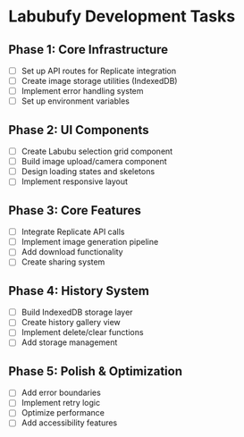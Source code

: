 # Labubufy Development Tasks

## Phase 1: Core Infrastructure
- [ ] Set up API routes for Replicate integration
- [ ] Create image storage utilities (IndexedDB)
- [ ] Implement error handling system
- [ ] Set up environment variables

## Phase 2: UI Components
- [ ] Create Labubu selection grid component
- [ ] Build image upload/camera component
- [ ] Design loading states and skeletons
- [ ] Implement responsive layout

## Phase 3: Core Features
- [ ] Integrate Replicate API calls
- [ ] Implement image generation pipeline
- [ ] Add download functionality
- [ ] Create sharing system

## Phase 4: History System
- [ ] Build IndexedDB storage layer
- [ ] Create history gallery view
- [ ] Implement delete/clear functions
- [ ] Add storage management

## Phase 5: Polish & Optimization
- [ ] Add error boundaries
- [ ] Implement retry logic
- [ ] Optimize performance
- [ ] Add accessibility features
